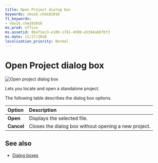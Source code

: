 ```yaml
---
title: Open Project dialog box
keywords: vbui6.chm181010
f1_keywords:
- vbui6.chm181010
ms.prod: office
ms.assetid: 0baf1ec3-e109-1781-4508-e5394ab6fbf3
ms.date: 11/27/2018
localization_priority: Normal
---
```



# Open Project dialog box

![Open project dialog box](../../../images/va24w61_ZA01201774.gif)

Lets you locate and open a standalone project.

The following table describes the dialog box options.

|Option|Description|
|:-----|:----------|
|**Open**|Displays the selected file.|
|**Cancel**|Closes the dialog box without opening a new project.|

## See also

- [Dialog boxes](../dialog-boxes.md)
